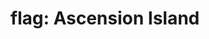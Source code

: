 ---
layout: smileys&emotion
title: "flag: Ascension Island"
emoji: flag_ascension_island
permalink: 🇦🇨.html
image: assets/img/3moji/flag_ascension_island.png
---